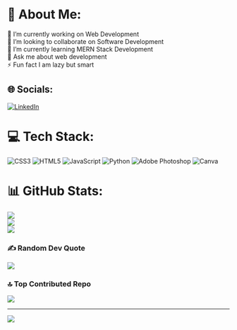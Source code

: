 # 💫 About Me:
 🔭 I’m currently working on Web  Development<br>👯 I’m looking to collaborate on Software Development  <br>🌱 I’m currently learning MERN Stack Development<br>💬 Ask me about web development<br>⚡ Fun fact  I am lazy but smart


## 🌐 Socials:
[![LinkedIn](https://img.shields.io/badge/LinkedIn-%230077B5.svg?logo=linkedin&logoColor=white)](https://linkedin.com/in/https://www.linkedin.com/in/ananthreddy-mandhala-540b2224a/) 

# 💻 Tech Stack:
![CSS3](https://img.shields.io/badge/css3-%231572B6.svg?style=plastic&logo=css3&logoColor=white) ![HTML5](https://img.shields.io/badge/html5-%23E34F26.svg?style=plastic&logo=html5&logoColor=white) ![JavaScript](https://img.shields.io/badge/javascript-%23323330.svg?style=plastic&logo=javascript&logoColor=%23F7DF1E) ![Python](https://img.shields.io/badge/python-3670A0?style=plastic&logo=python&logoColor=ffdd54) ![Adobe Photoshop](https://img.shields.io/badge/adobe%20photoshop-%2331A8FF.svg?style=plastic&logo=adobe%20photoshop&logoColor=white) ![Canva](https://img.shields.io/badge/Canva-%2300C4CC.svg?style=plastic&logo=Canva&logoColor=white)
# 📊 GitHub Stats:
![](https://github-readme-stats.vercel.app/api?username=ananth119&theme=midnight-purple&hide_border=false&include_all_commits=true&count_private=true)<br/>
![](https://github-readme-streak-stats.herokuapp.com/?user=ananth119&theme=midnight-purple&hide_border=false)<br/>
![](https://github-readme-stats.vercel.app/api/top-langs/?username=ananth119&theme=midnight-purple&hide_border=false&include_all_commits=true&count_private=true&layout=compact)

### ✍️ Random Dev Quote
![](https://quotes-github-readme.vercel.app/api?type=horizontal&theme=dark)

### 🔝 Top Contributed Repo
![](https://github-contributor-stats.vercel.app/api?username=ananth119&limit=5&theme=dark&combine_all_yearly_contributions=true)

---
[![](https://visitcount.itsvg.in/api?id=ananth119&icon=5&color=0)](https://visitcount.itsvg.in)

<!-- Proudly created with GPRM ( https://gprm.itsvg.in ) -->
